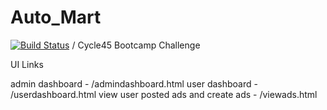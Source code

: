 # Auto_Mart
[![Build Status](https://travis-ci.org/OduduU/Auto_Mart.svg?branch=develop)](https://travis-ci.org/OduduU/Auto_Mart)
/
Cycle45 Bootcamp Challenge 


UI Links

admin dashboard - /admindashboard.html
user dashboard - /userdashboard.html
view user posted ads and create ads - /viewads.html